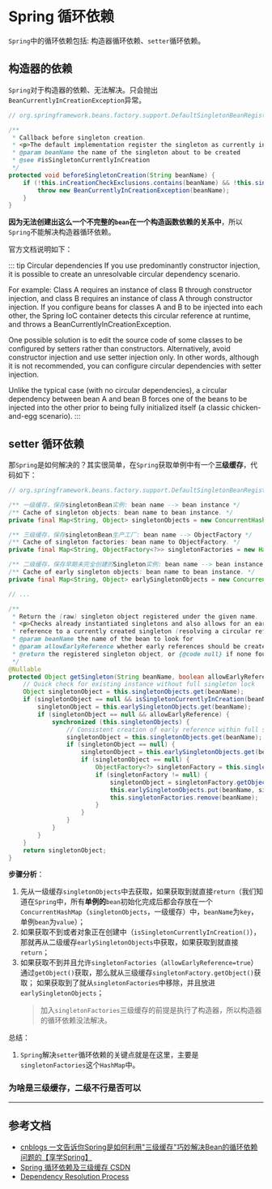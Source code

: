 # Spring 循环依赖

`Spring`中的循环依赖包括: 构造器循环依赖、`setter`循环依赖。

## 构造器的依赖

`Spring`对于构造器的依赖、无法解决。只会抛出`BeanCurrentlyInCreationException`异常。
```java
// org.springframework.beans.factory.support.DefaultSingletonBeanRegistry

/**
 * Callback before singleton creation.
 * <p>The default implementation register the singleton as currently in creation.
 * @param beanName the name of the singleton about to be created
 * @see #isSingletonCurrentlyInCreation
 */
protected void beforeSingletonCreation(String beanName) {
    if (!this.inCreationCheckExclusions.contains(beanName) && !this.singletonsCurrentlyInCreation.add(beanName)) {
        throw new BeanCurrentlyInCreationException(beanName);
    }
}
```

**因为无法创建出这么一个不完整的`bean`在一个构造函数依赖的关系中**，所以`Spring`不能解决构造器循环依赖。

官方文档说明如下：

::: tip Circular dependencies
If you use predominantly constructor injection, it is possible to create an unresolvable circular dependency scenario.

For example: Class A requires an instance of class B through constructor injection, and class B requires an instance of class A through constructor injection. If you configure beans for classes A and B to be injected into each other, the Spring IoC container detects this circular reference at runtime, and throws a BeanCurrentlyInCreationException.

One possible solution is to edit the source code of some classes to be configured by setters rather than constructors. Alternatively, avoid constructor injection and use setter injection only. In other words, although it is not recommended, you can configure circular dependencies with setter injection.

Unlike the typical case (with no circular dependencies), a circular dependency between bean A and bean B forces one of the beans to be injected into the other prior to being fully initialized itself (a classic chicken-and-egg scenario).
:::


## setter 循环依赖

那`Spring`是如何解决的？其实很简单，在`Spring`获取单例中有一个**三级缓存**，代码如下：
```java
// org.springframework.beans.factory.support.DefaultSingletonBeanRegistry

/** 一级缓存，保存singletonBean实例: bean name --> bean instance */
/** Cache of singleton objects: bean name to bean instance. */
private final Map<String, Object> singletonObjects = new ConcurrentHashMap<>(256);

/** 三级缓存，保存singletonBean生产工厂: bean name --> ObjectFactory */
/** Cache of singleton factories: bean name to ObjectFactory. */
private final Map<String, ObjectFactory<?>> singletonFactories = new HashMap<>(16);

/** 二级缓存，保存早期未完全创建的Singleton实例: bean name --> bean instance */
/** Cache of early singleton objects: bean name to bean instance. */
private final Map<String, Object> earlySingletonObjects = new ConcurrentHashMap<>(16);

// ...

/**
 * Return the (raw) singleton object registered under the given name.
 * <p>Checks already instantiated singletons and also allows for an early
 * reference to a currently created singleton (resolving a circular reference).
 * @param beanName the name of the bean to look for
 * @param allowEarlyReference whether early references should be created or not
 * @return the registered singleton object, or {@code null} if none found
 */
@Nullable
protected Object getSingleton(String beanName, boolean allowEarlyReference) {
    // Quick check for existing instance without full singleton lock
    Object singletonObject = this.singletonObjects.get(beanName);
    if (singletonObject == null && isSingletonCurrentlyInCreation(beanName)) {
        singletonObject = this.earlySingletonObjects.get(beanName);
        if (singletonObject == null && allowEarlyReference) {
            synchronized (this.singletonObjects) {
                // Consistent creation of early reference within full singleton lock
                singletonObject = this.singletonObjects.get(beanName);
                if (singletonObject == null) {
                    singletonObject = this.earlySingletonObjects.get(beanName);
                    if (singletonObject == null) {
                        ObjectFactory<?> singletonFactory = this.singletonFactories.get(beanName);
                        if (singletonFactory != null) {
                            singletonObject = singletonFactory.getObject();
                            this.earlySingletonObjects.put(beanName, singletonObject);
                            this.singletonFactories.remove(beanName);
                        }
                    }
                }
            }
        }
    }
    return singletonObject;
}
```
**步骤分析**：
1. 先从一级缓存`singletonObjects`中去获取，如果获取到就直接`return`（我们知道在`Spring`中，所有**单例的**`bean`初始化完成后都会存放在一个`ConcurrentHashMap`（`singletonObjects`，一级缓存）中，`beanName`为`key`，单例`bean`为`value`）；
2. 如果获取不到或者对象正在创建中（`isSingletonCurrentlyInCreation()`），那就再从二级缓存`earlySingletonObjects`中获取，如果获取到就直接`return`；
3. 如果获取不到并且允许`singletonFactories`（`allowEarlyReference=true`）通过`getObject()`获取，那么就从三级缓存`singletonFactory.getObject()`获取； 如果获取到了就从`singletonFactories`中移除，并且放进`earlySingletonObjects`；
   > 加入`singletonFactories`三级缓存的前提是执行了构造器，所以构造器的循环依赖没法解决。

总结：
1. `Spring`解决`setter`循环依赖的关键点就是在这里，主要是`singletonFactories`这个`HashMap`中。

### 为啥是三级缓存，二级不行是否可以

---
## 参考文档

- [cnblogs 一文告诉你Spring是如何利用"三级缓存"巧妙解决Bean的循环依赖问题的【享学Spring】](https://www.cnblogs.com/like5635/articles/13597943.html)
- [Spring 循环依赖及三级缓存 CSDN](https://blog.csdn.net/u012098021/article/details/107352463)
- [Dependency Resolution Process](https://docs.spring.io/spring-framework/docs/current/reference/html/core.html#beans-dependency-resolution)